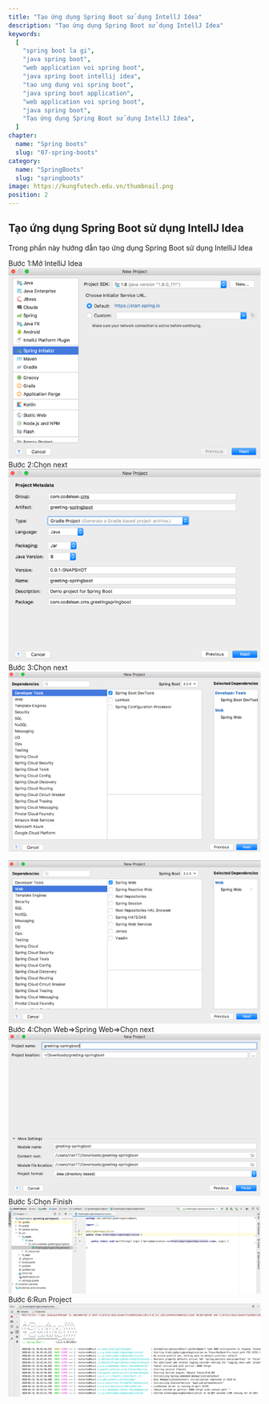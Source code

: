 ```yaml
---
title: "Tạo ứng dụng Spring Boot sử dụng IntellJ Idea"
description: "Tạo ứng dụng Spring Boot sử dụng IntellJ Idea"
keywords:
  [
    "spring boot la gi",
    "java spring boot",
    "web application voi spring boot",
    "java spring boot intellij idea",
    "tao ung dung voi spring boot",
    "java spring boot application",
    "web application voi spring boot",
    "java spring boot",
    "Tạo ứng dụng Spring Boot sử dụng IntellJ Idea",
  ]
chapter:
  name: "Spring boots"
  slug: "07-spring-boots"
category:
  name: "SpringBoots"
  slug: "springboots"
image: https://kungfutech.edu.vn/thumbnail.png
position: 2
---
```


## Tạo ứng dụng Spring Boot sử dụng IntellJ Idea

Trong phần này hướng dẫn tạo ứng dụng Spring Boot sử dụng IntelliJ Idea

Bước 1:Mở IntelliJ Idea
![mo tool](../../images/a1.png)
Bước 2:Chọn next
![chon buoc tiep theo](../../images/a2.png)
Bước 3:Chọn next
![chon buoc tiep theo](../../images/a3.png)

![taoungdungvoiintellij](../../images/a4.png)
Bước 4:Chọn Web=>Spring Web=>Chọn next
![taoungdungvoiintellij](../../images/a5.png)
Bước 5:Chọn Finish
![taoungdungvoiintellij](../../images/a6.png)
Bước 6:Run Project
![taoungdungvoiintellij](../../images/a7.png)
